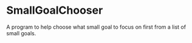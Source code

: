 # SmallGoalChooser
A program to help choose what small goal to focus on first from a list of small goals.
